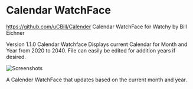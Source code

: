 
# Calendar WatchFace
https://github.com/uCBill/Calender
Calendar WatchFace for Watchy by Bill Eichner

Version 1.1.0
Calendar Watchface 
Displays current Calendar for Month and Year from 2020 to 2040.
File can easily be edited for addition years if desired.

![Screenshots](https://github.com/uCBill/Calendar/main/calender.gif)

A Calender WatchFace that updates based on the current month and year.

